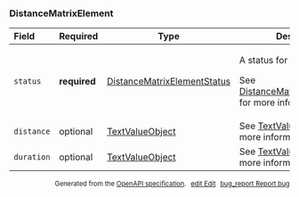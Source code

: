 <!--- This is a generated file, do not edit! -->
<!--- [START maps_http_schema_distancematrixelement] -->
<h3 class="schema-object" id="DistanceMatrixElement">DistanceMatrixElement</h3>

| Field      | Required     | Type                                                                                      | Description                                                                                                                                                                     |
| :--------- | ------------ | ----------------------------------------------------------------------------------------- | ------------------------------------------------------------------------------------------------------------------------------------------------------------------------------- |
| `status`   | **required** | [DistanceMatrixElementStatus](#DistanceMatrixElementStatus "DistanceMatrixElementStatus") | <div class="ref-property-description"><p>A status for the element.</p><p>See <a href="#DistanceMatrixElementStatus">DistanceMatrixElementStatus</a> for more information.</div> |
| `distance` | optional     | [TextValueObject](#TextValueObject "TextValueObject")                                     | See [TextValueObject](#TextValueObject "TextValueObject") for more information.                                                                                                 |
| `duration` | optional     | [TextValueObject](#TextValueObject "TextValueObject")                                     | See [TextValueObject](#TextValueObject "TextValueObject") for more information.                                                                                                 |

<p style="text-align: right; font-size: smaller;">Generated from the <a class="gc-analytics-event" data-category="GMP" data-label="openapi-github" href="https://github.com/googlemaps/openapi-specification" title="Google Maps Platform OpenAPI Specification" class="external">OpenAPI specification</a>.
<a class="gc-analytics-event" data-category="GMP" data-label="openapi-github-maps-http-schema-distancematrixelement" data-action="edit" style="margin-left: 5px;" href="https://github.com/googlemaps/openapi-specification/blob/main/specification/schemas/DistanceMatrixElement.yml" title="Edit on GitHub"><span class="material-icons">edit</span> Edit</a>
<a class="gc-analytics-event" data-category="GMP" data-label="openapi-github-maps-http-schema-distancematrixelement" data-action="bug" style="margin-left: 5px;" href="https://github.com/googlemaps/openapi-specification/issues/new?assignees=&labels=type%3A+bug%2C+triage+me&template=bug_report.md&title=[schemas] Bug - DistanceMatrixElement" title="File bug for schemas on GitHub"><span class="material-icons">bug_report</span> Report bug</a>
</p>

<!--- [END maps_http_schema_distancematrixelement] -->
